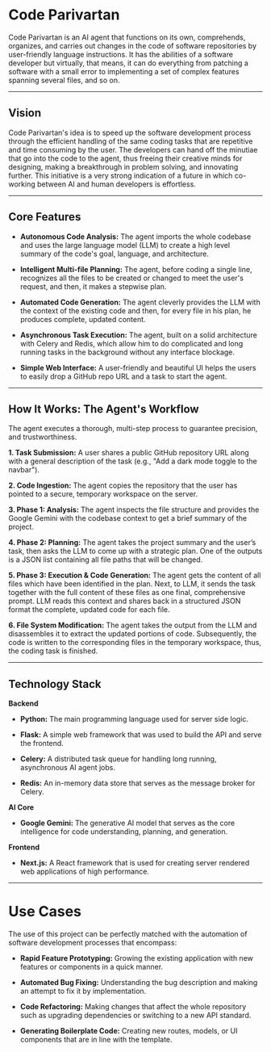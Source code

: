 # Code Parivartan

Code Parivartan is an AI agent that functions on its own, comprehends, organizes, and carries out changes in the code of software repositories by user-friendly language instructions. 
It has the abilities of a software developer but virtually, that means, it can do everything from patching a software with a small error to implementing a set of complex features 
spanning several files, and so on.

---

## Vision

Code Parivartan's idea is to speed up the software development process through the efficient handling of the same coding tasks that are repetitive and time consuming by the user. 
The developers can hand off the minutiae that go into the code to the agent, thus freeing their creative minds for designing, making a breakthrough in problem solving, and 
innovating further. This initiative is a very strong indication of a future in which co-working between AI and human developers is effortless.

---

## Core Features

  - **Autonomous Code Analysis:** The agent imports the whole codebase and uses the large language model (LLM) to create a high level summary of the code's goal, language, and architecture.

  - **Intelligent Multi-file Planning:** The agent, before coding a single line, recognizes all the files to be created or changed to meet the user's request, and then, it makes a stepwise plan.

  - **Automated Code Generation:** The agent cleverly provides the LLM with the context of the existing code and then, for every file in his plan, he produces complete, updated content.

   - **Asynchronous Task Execution:** The agent, built on a solid architecture with Celery and Redis, which allow him to do complicated and long running tasks in the background without any interface blockage.

  - **Simple Web Interface:** A user-friendly and beautiful UI helps the users to easily drop a GitHub repo URL and a task to start the agent.

---

## How It Works: The Agent's Workflow

The agent executes a thorough, multi-step process to guarantee precision, and trustworthiness.

**1. Task Submission:** A user shares a public GitHub repository URL along with a general description of the task (e.g., "Add a dark mode toggle to the navbar").

**2. Code Ingestion:** The agent copies the repository that the user has pointed to a secure, temporary workspace on the server.

**3. Phase 1: Analysis:** The agent inspects the file structure and provides the Google Gemini with the codebase context to get a brief summary of the project.

**4. Phase 2: Planning:** The agent takes the project summary and the user’s task, then asks the LLM to come up with a strategic plan. One of the outputs is a JSON list containing all file paths that will be changed.

**5. Phase 3: Execution & Code Generation:** The agent gets the content of all files which have been identified in the plan. Next, to LLM, it sends the task together with the full content of these files as one final, comprehensive prompt. LLM reads this context and shares back in a structured JSON format the complete, updated code for each file.

**6. File System Modification:** The agent takes the output from the LLM and disassembles it to extract the updated portions of code. Subsequently, the code is written to the corresponding files in the temporary workspace, thus, the coding task is finished.

---

## Technology Stack

**Backend**

  - **Python:** The main programming language used for server side logic.

  - **Flask:** A simple web framework that was used to build the API and serve the frontend.

  - **Celery:** A distributed task queue for handling long running, asynchronous AI agent jobs.

  - **Redis:** An in-memory data store that serves as the message broker for Celery.

**AI Core**

  - **Google Gemini:** The generative AI model that serves as the core intelligence for code understanding, planning, and generation.

**Frontend**

  - **Next.js:** A React framework that is used for creating server rendered web applications of high performance. 

---

# Use Cases

The use of this project can be perfectly matched with the automation of software development processes that encompass:

  - **Rapid Feature Prototyping:** Growing the existing application with new features or components in a quick manner.

  - **Automated Bug Fixing:** Understanding the bug description and making an attempt to fix it by implementation.

  - **Code Refactoring:** Making changes that affect the whole repository such as upgrading dependencies or switching to a new API standard.

  - **Generating Boilerplate Code:** Creating new routes, models, or UI components that are in line with the template.
